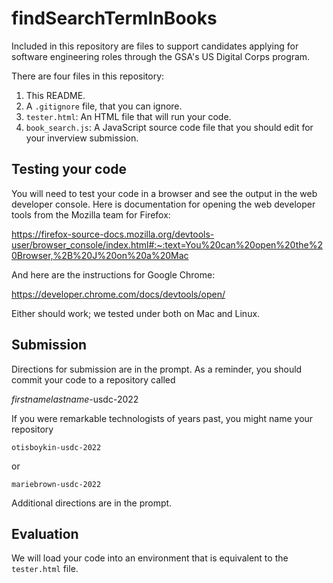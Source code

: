 # findSearchTermInBooks

Included in this repository are files to support candidates applying for software engineering roles through the GSA's US Digital Corps program. 

There are four files in this repository:

1. This README.
1. A `.gitignore` file, that you can ignore.
1. `tester.html`: An HTML file that will run your code.
1. `book_search.js`: A JavaScript source code file that you should edit for your inverview submission.

## Testing your code

You will need to test your code in a browser and see the output in the web developer console. Here is documentation for opening the web developer tools from the Mozilla team for Firefox:

https://firefox-source-docs.mozilla.org/devtools-user/browser_console/index.html#:~:text=You%20can%20open%20the%20Browser,%2B%20J%20on%20a%20Mac

And here are the instructions for Google Chrome:

https://developer.chrome.com/docs/devtools/open/

Either should work; we tested under both on Mac and Linux.

## Submission

Directions for submission are in the prompt. As a reminder, you should commit your code to a repository called

*firstnamelastname*-usdc-2022

If you were remarkable technologists of years past, you might name your repository

`otisboykin-usdc-2022`

or 

`mariebrown-usdc-2022`

Additional directions are in the prompt.
## Evaluation

We will load your code into an environment that is equivalent to the `tester.html` file.